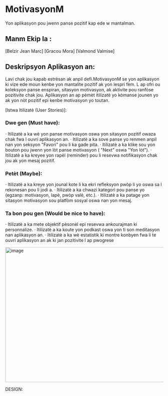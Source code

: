 # MotivasyonM

Yon aplikasyon pou jwenn panse pozitif kap ede w mantalman.

 ## Manm Ekip la : 
[Belzir Jean Marc]
[Gracou Mora]
[Valmond Valmise]

## Deskripsyon Aplikasyon an: 
Lavi chak jou kapab estrèsan ak anpil defi.MotivasyonM se yon aplikasyon ki vize ede moun kenbe yon mantalite pozitif ak yon lespri fèm. L ap ofri ou koleksyon panse enspiran, sitasyon motivasyon, ak aktivite pou ranfòse pozitivite chak jou. Aplikasyon an ap pèmèt itilizatè yo kòmanse jounen yo ak yon nòt pozitif epi kenbe motivasyon yo toutan.

[Istwa Itilizatè (User Stories)]: 

### Dwe gen (Must have):

· Itilizatè a ka wè yon panse motivasyon oswa yon sitasyon pozitif owaza chak fwa l ouvri aplikasyon an.
· Itilizatè a ka sove panse yo renmen anpil nan yon seksyon "Favori" pou li ka gade pita.
· Itilizatè a ka klike sou yon bouton pou jwenn yon lòt panse motivasyon ( "Next" oswa "Yon lòt").
· Itilizatè a ka kreyee yon rapèl (reminder) pou li resevwa notifikasyon chak jou ak yon mesaj pozitif.

### Petèt (Maybe):

· Itilizatè a ka kreye yon jounal kote li ka ekri refleksyon pwòp li yo oswa sa l rekonesan pou li jodi a.
· Itilizatè a ka chwazi kategori pou panse yo (egzanp: motivasyon, lapè, pwòp valè, etc.).
· Itilizatè a ka patage yon sitasyon motivasyon sou platfòm sosyal oswa nan yon mesaj.

### Ta bon pou gen (Would be nice to have):

· Itilizatè a ka mete objektif pèsonèl epi resevwa ankourajman ki personnalize.
· Itilizatè a ka koute yon podkast oswa yon ti son meditasyon nan aplikasyon an.
· Itilizatè a ka wè estatistik ki montre konbyen fwa li te ouvri aplikasyon an ak ki jan pozitivite l ap pwogrese

<img width="648" height="430" alt="image" src="https://github.com/user-attachments/assets/9ca08373-2db3-4148-ba09-0cf5ad909be1" />



DESIGN:
 
